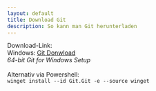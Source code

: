 ```yaml
---
layout: default
title: Download Git
description: So kann man Git herunterladen
---
```

Download-Link:<br>
Windows: [Git Donwload](https://www.git-scm.com/download/win)<br>
*64-bit Git for Windows Setup*
<br>
<br>
Alternativ via Powershell:<br>
`winget install --id Git.Git -e --source winget`